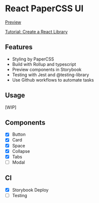# React PaperCSS UI


[Preview](https://gouflv.github.io/react-papercss-ui/stories/)

[Tutorial: Create a React Library](https://github.com/gouflv/react-papercss-ui/blob/master/docs/00-intro.md)

## Features
- Styling by PaperCSS
- Build with Rollup and typescript
- Preview components in Storybook
- Testing with Jest and @testing-library
- Use Github workflows to automate tasks

## Usage
[WIP]

## Components
- [X] Button
- [X] Card
- [X] Space
- [X] Collapse
- [X] Tabs
- [ ] Modal

## CI
- [X] Storybook Deploy
- [ ] Testing

